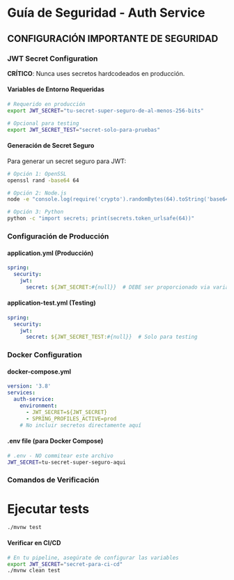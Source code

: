 # Guía de Seguridad - Auth Service

## CONFIGURACIÓN IMPORTANTE DE SEGURIDAD

### JWT Secret Configuration

**CRÍTICO**: Nunca uses secretos hardcodeados en producción.

#### Variables de Entorno Requeridas

```bash
# Requerido en producción
export JWT_SECRET="tu-secret-super-seguro-de-al-menos-256-bits"

# Opcional para testing
export JWT_SECRET_TEST="secret-solo-para-pruebas"
```

#### Generación de Secret Seguro

Para generar un secret seguro para JWT:

```bash
# Opción 1: OpenSSL
openssl rand -base64 64

# Opción 2: Node.js
node -e "console.log(require('crypto').randomBytes(64).toString('base64'))"

# Opción 3: Python
python -c "import secrets; print(secrets.token_urlsafe(64))"
```

### Configuración de Producción

#### application.yml (Producción)
```yaml
spring:
  security:
    jwt:
      secret: ${JWT_SECRET:#{null}}  # DEBE ser proporcionado via variable de entorno
```

#### application-test.yml (Testing)
```yaml
spring:
  security:
    jwt:
      secret: ${JWT_SECRET_TEST:#{null}}  # Solo para testing
```

### Docker Configuration

#### docker-compose.yml
```yaml
version: '3.8'
services:
  auth-service:
    environment:
      - JWT_SECRET=${JWT_SECRET}
      - SPRING_PROFILES_ACTIVE=prod
    # No incluir secretos directamente aquí
```

#### .env file (para Docker Compose)
```bash
# .env - NO commitear este archivo
JWT_SECRET=tu-secret-super-seguro-aqui
```

### Comandos de Verificación

# Ejecutar tests
```
./mvnw test
```

#### Verificar en CI/CD
```bash
# En tu pipeline, asegúrate de configurar las variables
export JWT_SECRET="secret-para-ci-cd"
./mvnw clean test
```
